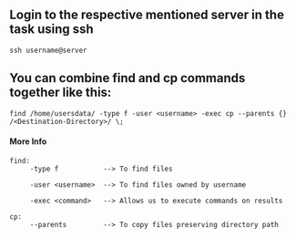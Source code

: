 ## Login to the respective mentioned server in the task using ssh

```
ssh username@server
```
## You can combine find and cp commands together like this:

```
find /home/usersdata/ -type f -user <username> -exec cp --parents {} /<Destination-Directory>/ \;
```

#### More Info

```
find:
     -type f           --> To find files
    
     -user <username>  --> To find files owned by username
     
     -exec <command>   --> Allows us to execute commands on results
     
cp:
     --parents         --> To copy files preserving directory path     
```

